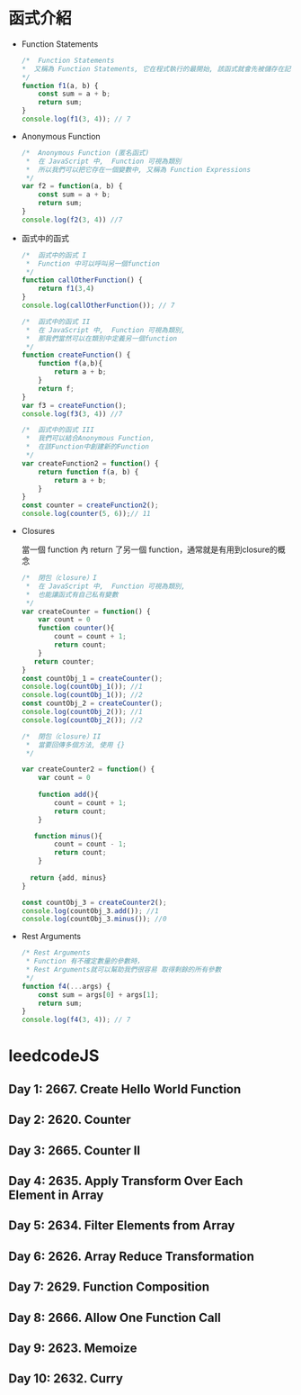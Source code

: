 # 函式介紹

- Function Statements 

  ```javascript
  /*  Function Statements 
  *  又稱為 Function Statements, 它在程式執行的最開始, 該函式就會先被儲存在記憶體中
  */
  function f1(a, b) {
      const sum = a + b;
      return sum;
  }
  console.log(f1(3, 4)); // 7
  ```

- Anonymous Function

  ```javascript
  /*  Anonymous Function (匿名函式) 
   *  在 JavaScript 中,  Function 可視為類別
   *  所以我們可以把它存在一個變數中, 又稱為 Function Expressions
   */
  var f2 = function(a, b) {
      const sum = a + b;
      return sum; 
  }
  console.log(f2(3, 4)) //7
  ```

- 函式中的函式

  ```javascript
  /*  函式中的函式 I
   *  Function 中可以呼叫另一個function
   */
  function callOtherFunction() {
      return f1(3,4)
  }
  console.log(callOtherFunction()); // 7

  /*  函式中的函式 II
   *  在 JavaScript 中,  Function 可視為類別, 
   *  那我們當然可以在類別中定義另一個function
   */
  function createFunction() {
      function f(a,b){
          return a + b;
      }
      return f;
  }
  var f3 = createFunction();
  console.log(f3(3, 4)) //7

  /*  函式中的函式 III
   *  我們可以結合Anonymous Function, 
   *  在該Function中創建新的Function
   */
  var createFunction2 = function() {
      return function f(a, b) {
          return a + b;
      } 
  }
  const counter = createFunction2();
  console.log(counter(5, 6));// 11
  ```

- Closures

  當一個 function 內 return 了另一個 function，通常就是有用到closure的概念

  ```javascript
  /*  閉包（closure）I
   *  在 JavaScript 中,  Function 可視為類別,  
   *  也能讓函式有自己私有變數
   */
  var createCounter = function() {
      var count = 0
      function counter(){
          count = count + 1;
          return count;
      }
     return counter;
  }
  const countObj_1 = createCounter();
  console.log(countObj_1()); //1
  console.log(countObj_1()); //2
  const countObj_2 = createCounter();
  console.log(countObj_2()); //1
  console.log(countObj_2()); //2

  /*  閉包（closure）II
   *  當要回傳多個方法, 使用 {}
   */

  var createCounter2 = function() {
      var count = 0
    
      function add(){
          count = count + 1;
          return count;
      }

     function minus(){
          count = count - 1;
          return count;
      }
     
    return {add, minus}
  }

  const countObj_3 = createCounter2();
  console.log(countObj_3.add()); //1
  console.log(countObj_3.minus()); //0
  ```

- Rest Arguments

  ```javascript
  /* Rest Arguments
   * Function 有不確定數量的參數時，
   * Rest Arguments就可以幫助我們很容易 取得剩餘的所有參數
   */
  function f4(...args) {
      const sum = args[0] + args[1];
      return sum;
  }
  console.log(f4(3, 4)); // 7
  ```

# leedcodeJS

## Day 1: 2667. Create Hello World Function

## Day 2: 2620. Counter 

## Day 3: 2665. Counter II

## Day 4: 2635. Apply Transform Over Each Element in Array

## Day 5: 2634. Filter Elements from Array

## Day 6: 2626. Array Reduce Transformation

## Day 7: 2629. Function Composition

## Day 8: 2666. Allow One Function Call

## Day 9: 2623. Memoize

## Day 10: 2632. Curry